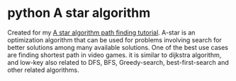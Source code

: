 # python A star algorithm
Created for my [A star algorithm path finding tutorial](https://gameidea.org/2023/12/04/pathfinding-using-a-algorithm/). A-star is an optimization algorithm that can be used for problems involving search for better solutions among many available solutions. One of the best use cases are finding shortest path in video games. it is similar to dijkstra algorithm, and low-key also related to DFS, BFS, Greedy-search, best-first-search and other related algorithms.
